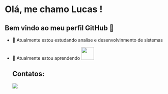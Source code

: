 # Olá, me chamo Lucas ! 
## Bem vindo ao meu perfil GitHub 👋

- 🔭 Atualmente estou estudando analise e desenvolvinmento de sistemas
- :school_satchel: Atualmente estou aprendendo 
            <img loading="lazy" src="https://cdn.jsdelivr.net/gh/devicons/devicon@latest/icons/java/java-original.svg" width="40" height="40" />

  ## Contatos:
  <div>
  <a href="https://www.linkedin.com/in/lucasdspereira" target="_blank"><img loading="lazy" src="https://img.shields.io/badge/-LinkedIn-%230077B5?style=for-the-badge&logo=linkedin&logoColor=white" target="_blank"></a>   
</div>
  
